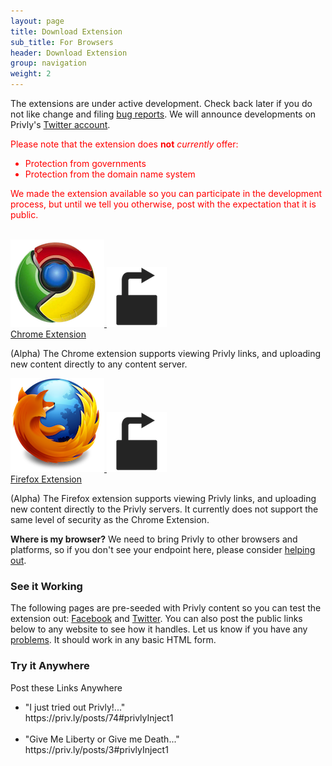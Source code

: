 ```yaml
---
layout: page
title: Download Extension
sub_title: For Browsers
header: Download Extension
group: navigation
weight: 2
---
```


The extensions are under active development. Check back later if you do not like change and filing [bug reports](http://www.privly.org/content/bug-report). We will announce developments on Privly's [Twitter account](http://twitter.com/#!/Privly).

<div style="color:#FF0000">
    
  <p>
    Please note that the extension does <strong>not</strong> <span style="font-style:italic;">currently</span> offer:
    <ul>
      <li>Protection from governments</li>
      <li>Protection from the domain name system</li>
    </ul>
  </p>

  <p>We made the extension available so you can participate in the development process, but until we tell you otherwise, post with the expectation that it is public.</p>

</div>  

<br/>

<div class="row">
  <div class="col-lg-6 col-md-6 col-sm-6 col-xs-12 text-center">
    <a href="https://chrome.google.com/webstore/detail/pkokikcdapfpkkkjpdaamjanniaempol" class="privly-browser-combo">
      <img src="/assets/images/chrome_logo_150.png" class="browser-icon" />
      <img src="/assets/images/icons/icon_96.png" class="privly-icon" />
    </a>
    <br/>
    <a href="https://chrome.google.com/webstore/detail/pkokikcdapfpkkkjpdaamjanniaempol">Chrome Extension</a>
    <br/>
    <p>(Alpha) The Chrome extension supports viewing Privly links, and uploading new content directly to any content server.</p>
  </div>
  <div class="col-lg-6 col-md-6 col-sm-6 col-xs-12 text-center">
     <a href="https://addons.mozilla.org/en-US/firefox/addon/privly/" class="privly-browser-combo">
      <img src="/assets/images/firefox_logo_150.png" class="browser-icon" />
      <img src="/assets/images/icons/icon_96.png" class="privly-icon" />
    </a>
    <br/>
     <a href="https://addons.mozilla.org/en-US/firefox/addon/privly/">Firefox Extension</a>
    <br/>
     <p>(Alpha) The Firefox extension supports viewing Privly links, and uploading new content directly to the Privly servers. It currently does not support the same level of security as the Chrome Extension.</p>
  </div>
</div>

**Where is my browser?** We need to bring Privly to other browsers and platforms, so if you don't see your endpoint here, please consider [helping out](http://www.privly.org/content/how-get-started).




<div class="row">
  <div class="col-lg-6 col-md-6 col-sm-6 col-xs-12">
    <h3>See it Working</h3>
    <p>The following pages are pre-seeded with Privly content so you can test the extension out: 
      <a href="https://www.facebook.com/profile.php?id=100002254562518">Facebook</a> and <a href="https://twitter.com/#!/PrivlyTest">Twitter</a>. You can also post the public links below to any website to see how it handles. Let us know if you have any <a href="http://www.privly.org/content/bug-report">problems</a>. It should work in any basic HTML form.</p>
  </div>
  <div class="col-lg-6 col-md-6 col-sm-6 col-xs-12">
    <h3>Try it Anywhere</h3>
    <p>
      Post these Links Anywhere
      <ul>
          <li>"I just tried out Privly!..." <br/>https://priv.ly/posts/74#privlyInject1</li>
          <br/>
          <li>"Give Me Liberty or Give me Death..." <br/>https://priv.ly/posts/3#privlyInject1</li>
      </ul>
    </p>
  </div>
</div>
